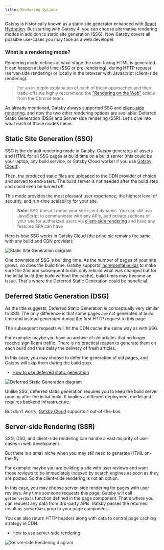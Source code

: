 ```yaml
---
title: Rendering Options
---
```


Gatsby is historically known as a static site generator enhanced with [React Hydration][1].
But starting with Gatsby 4, you can choose alternative rendering modes in addition to static site generation (SSG).
Now Gatsby covers all possible use-cases you may face as a web developer.

### What is a rendering mode?

Rendering mode defines at what stage the user-facing HTML is generated. It can happen at build time
(SSG or pre-rendering), during HTTP request (server-side rendering) or locally in the browser
with Javascript (client-side rendering).

> For an in-depth explanation of each of those approaches and their trade-offs we
> highly recommend the ["Rendering on the Web"][3] article from the Chrome team.

As already mentioned, Gatsby always supported SSG and [client-side rendering][4], and now the two
other rendering options are available: Deferred Static Generation (DSG) and Server-side rendering (SSR).
Let's dive into what each of those modes mean.

## Static Site Generation (SSG)

SSG is the default rendering mode in Gatsby. Gatsby generates all assets and HTML for all SSG pages at build time on a
build server (this could be your laptop, any build service, or Gatsby Cloud worker if you use [Gatsby Cloud][6]).

Then, the produced static files are uploaded to the CDN provider of choice and served to end-users.
The build server is not needed after the build step and could even be turned off.

This mode provides the most pleasant user experience, the highest level of security, and run-time scalability for your site.

> **Note:** SSG doesn't mean your site is not dynamic. You can still use JavaScript to communicate with any APIs,
> add private sections of your site for authorized users via [client-side rendering][4] and
> have any features SPA can have

Here is how SSG works in Gatsby Cloud (the principle remains the same with any build and CDN provider):

![Static Site Generation diagram](../images/ssg-diagram.jpg)

One downside of SSG is building time. As the number of pages of your site grows, so does the build time.
Gatsby supports [incremental builds][5] to make sure the 2nd and subsequent builds only rebuild what was changed
but for the initial build (the build without the cache), build times may become an issue. That's where the
Deferred Static Generation could be beneficial.

## Deferred Static Generation (DSG)

As the title suggests, Deferred Static Generation is conceptually very similar to SSG. The only difference is that some
pages are not generated at build time and instead generated during the first HTTP request to this page.

The subsequent requests will hit the CDN cache the same way as with SSG.

For example: maybe you have an archive of old articles that no longer receive significant traffic. There is
no practical reason to generate them on each build and thus delay the delivery of fresh articles.

In this case, you may choose to defer the generation of old pages, and Gatsby will skip them during the build step.

- [How to use deferred static generation][7]

![Deferred Static Generation diagram](../images/dsg-diagram.jpg)

Unlike SSG, deferred static generation requires you to keep the build server running after the initial build.
It implies a different deployment model and requires backend infrastructure.

But don't worry, [Gatsby Cloud][6] supports it out-of-the-box.

## Server-side Rendering (SSR)

SSG, DSG, and client-side rendering can handle a vast majority of use-cases in web development.

But there is a small niche when you may still need to generate HTML on-the-fly.

For example: maybe you are building a site with user reviews and want those reviews to be
immediately indexed by search engines as soon as they are posted. So the client-side rendering is not an option.

In this case, you may choose server-side rendering for pages with user reviews. Any time someone
requests this page, Gatsby will call `getServerData` function defined in the page component.
That's where you can request any data from 3rd-party APIs. Gatsby passes the returned result as `serverData`
prop to your page component.

You can also return HTTP headers along with data to control page caching strategy in CDN.

- [How to use server-side rendering][8]

![Server-side Rendering diagram](../images/ssr-diagram.jpg)

[1]: /docs/conceptual/react-hydration/
[2]: /docs/adding-app-and-website-functionality/
[3]: https://developers.google.com/web/updates/2019/02/rendering-on-the-web
[4]: /docs/how-to/routing/client-only-routes-and-user-authentication
[5]: /docs/reference/release-notes/v3.0#incremental-builds-in-oss
[6]: /products/cloud/
[7]: /docs/how-to/rendering-options/using-deferred-static-generation
[8]: /docs/how-to/rendering-options/using-server-side-rendering

